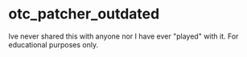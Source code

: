 # otc_patcher_outdated
Ive never shared this with anyone nor I have ever "played" with it. For educational purposes only.
